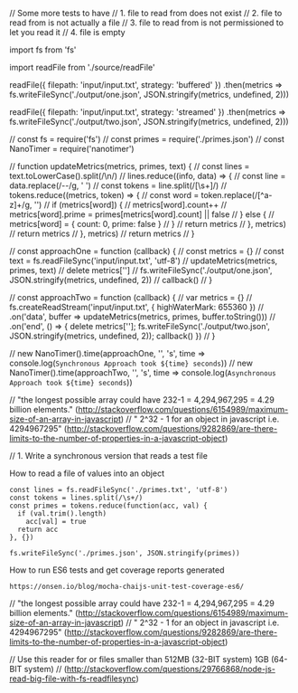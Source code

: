 // Some more tests to have
// 1. file to read from does not exist
// 2. file to read from is not actually a file
// 3. file to read from is not permissioned to let you read it
// 4. file is empty


import fs from 'fs'

import readFile from './source/readFile'

readFile({ filepath: 'input/input.txt', strategy: 'buffered' })
  .then(metrics => fs.writeFileSync('./output/one.json', JSON.stringify(metrics, undefined, 2)))

readFile({ filepath: 'input/input.txt', strategy: 'streamed' })
  .then(metrics => fs.writeFileSync('./output/two.json', JSON.stringify(metrics, undefined, 2)))


// const fs = require('fs')
// const primes = require('./primes.json')
// const NanoTimer = require('nanotimer')


// function updateMetrics(metrics, primes, text) {
//   const lines = text.toLowerCase().split(/\n/)
//   lines.reduce((info, data) => {
//     const line = data.replace(/--/g, ' ')
//     const tokens = line.split(/[\s+]/)
//     tokens.reduce((metrics, token) => {
//       const word = token.replace(/[^a-z]+/g, '')
//       if (metrics[word]) {
//         metrics[word].count++
//         metrics[word].prime = primes[metrics[word].count] || false
//       } else {
//         metrics[word] = { count: 0, prime: false }
//       }
//       return metrics
//     }, metrics)
//     return metrics
//   }, metrics)
//   return metrics
// }

// const approachOne = function (callback) {
//   const metrics = {}
//   const text = fs.readFileSync('input/input.txt', 'utf-8')
//   updateMetrics(metrics, primes, text)
//   delete metrics['']
//   fs.writeFileSync('./output/one.json', JSON.stringify(metrics, undefined, 2))
//   callback()
// }

// const approachTwo = function (callback) {
//   var metrics = {}
//   fs.createReadStream('input/input.txt', { highWaterMark: 655360 })
//     .on('data', buffer => updateMetrics(metrics, primes, buffer.toString()))
//     .on('end', () => { delete metrics['']; fs.writeFileSync('./output/two.json', JSON.stringify(metrics, undefined, 2)); callback() })
// }

// new NanoTimer().time(approachOne, '', 's', time => console.log(`Synchronous Approach took ${time} seconds`))
// new NanoTimer().time(approachTwo, '', 's', time => console.log(`Asynchronous Approach took ${time} seconds`))










// "the longest possible array could have 232-1 = 4,294,967,295 = 4.29 billion elements." (http://stackoverflow.com/questions/6154989/maximum-size-of-an-array-in-javascript)
// " 2^32 - 1 for an object in javascript i.e. 4294967295" (http://stackoverflow.com/questions/9282869/are-there-limits-to-the-number-of-properties-in-a-javascript-object)




// 1. Write a synchronous version that reads a test file









How to read a file of values into an object

```
const lines = fs.readFileSync('./primes.txt', 'utf-8')
const tokens = lines.split(/\s+/)
const primes = tokens.reduce(function(acc, val) {
  if (val.trim().length)
    acc[val] = true
  return acc
}, {})

fs.writeFileSync('./primes.json', JSON.stringify(primes))
```

How to run ES6 tests and get coverage reports generated

```
https://onsen.io/blog/mocha-chaijs-unit-test-coverage-es6/
```



// "the longest possible array could have 232-1 = 4,294,967,295 = 4.29 billion elements." (http://stackoverflow.com/questions/6154989/maximum-size-of-an-array-in-javascript)
// " 2^32 - 1 for an object in javascript i.e. 4294967295" (http://stackoverflow.com/questions/9282869/are-there-limits-to-the-number-of-properties-in-a-javascript-object)



// Use this reader for or files smaller than 512MB (32-BIT system) 1GB (64-BIT system)
// (http://stackoverflow.com/questions/29766868/node-js-read-big-file-with-fs-readfilesync)